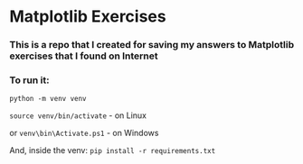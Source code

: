 # Matplotlib Exercises

### This is a repo that I created for saving my answers to Matplotlib exercises that I found on Internet

### To run it:
``` python -m venv venv ```

``` source venv/bin/activate ```  - on Linux

or ``` venv\bin\Activate.ps1 ``` - on Windows

And, inside the venv: ``` pip install -r requirements.txt ```
